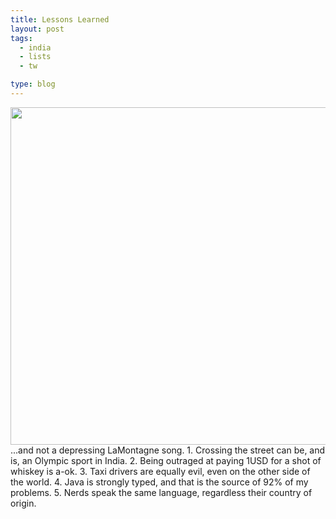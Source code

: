 ```yaml
---
title: Lessons Learned
layout: post
tags:
  - india
  - lists
  - tw

type: blog
---
```


<img src="http://media.tumblr.com/tumblr_len40wW7Uo1qe0nh3.jpg" align="middle" width="540" />
...and not a depressing LaMontagne song.
1. Crossing the street can be, and is, an Olympic sport in India.
2. Being outraged at paying 1USD for a shot of whiskey is a-ok.
3. Taxi drivers are equally evil, even on the other side of the world.
4. Java is strongly typed, and that is the source of 92% of my problems.
5. Nerds speak the same language, regardless their country of origin.
